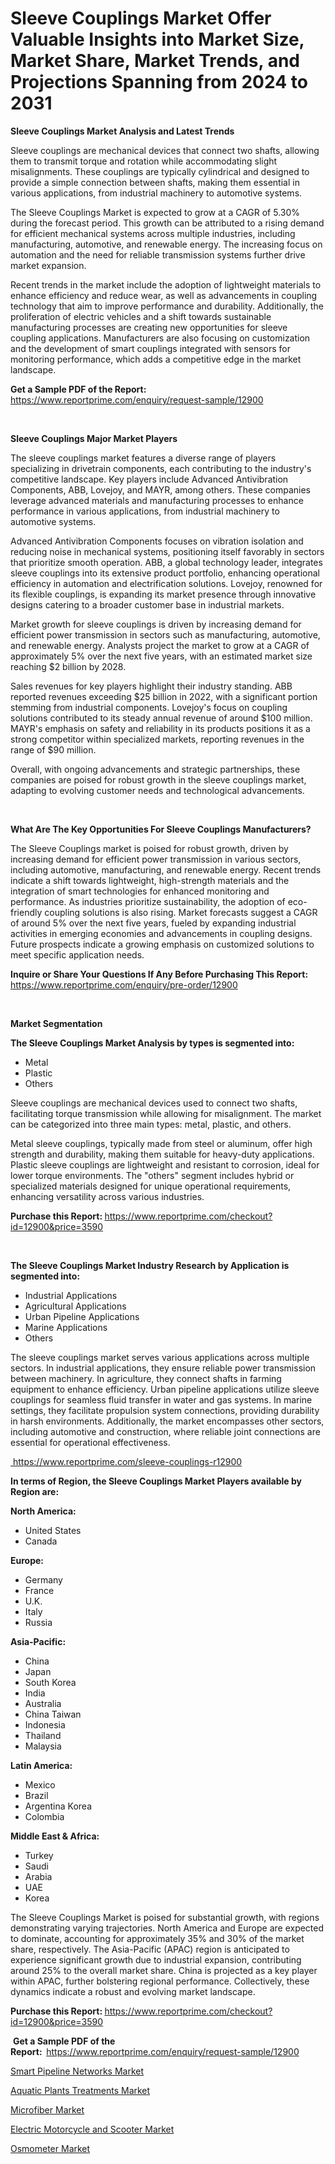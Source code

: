 <p><h1>Sleeve Couplings Market Offer Valuable Insights into Market Size, Market Share, Market Trends, and Projections Spanning from 2024 to 2031</h1></p><p><strong>Sleeve Couplings Market Analysis and Latest Trends</strong></p>
<p><p>Sleeve couplings are mechanical devices that connect two shafts, allowing them to transmit torque and rotation while accommodating slight misalignments. These couplings are typically cylindrical and designed to provide a simple connection between shafts, making them essential in various applications, from industrial machinery to automotive systems. </p><p>The Sleeve Couplings Market is expected to grow at a CAGR of 5.30% during the forecast period. This growth can be attributed to a rising demand for efficient mechanical systems across multiple industries, including manufacturing, automotive, and renewable energy. The increasing focus on automation and the need for reliable transmission systems further drive market expansion. </p><p>Recent trends in the market include the adoption of lightweight materials to enhance efficiency and reduce wear, as well as advancements in coupling technology that aim to improve performance and durability. Additionally, the proliferation of electric vehicles and a shift towards sustainable manufacturing processes are creating new opportunities for sleeve coupling applications. Manufacturers are also focusing on customization and the development of smart couplings integrated with sensors for monitoring performance, which adds a competitive edge in the market landscape.</p></p>
<p><strong>Get a Sample PDF of the Report:&nbsp;</strong> <a href="https://www.reportprime.com/enquiry/request-sample/12900?utm_campaign=1137&utm_medium=2&utm_source=Github&utm_content=ia&utm_term=25112024&utm_id=sleeve-couplings">https://www.reportprime.com/enquiry/request-sample/12900</a></p>
<p>&nbsp;</p>
<p><strong>Sleeve Couplings Major Market Players</strong></p>
<p><p>The sleeve couplings market features a diverse range of players specializing in drivetrain components, each contributing to the industry's competitive landscape. Key players include Advanced Antivibration Components, ABB, Lovejoy, and MAYR, among others. These companies leverage advanced materials and manufacturing processes to enhance performance in various applications, from industrial machinery to automotive systems.</p><p>Advanced Antivibration Components focuses on vibration isolation and reducing noise in mechanical systems, positioning itself favorably in sectors that prioritize smooth operation. ABB, a global technology leader, integrates sleeve couplings into its extensive product portfolio, enhancing operational efficiency in automation and electrification solutions. Lovejoy, renowned for its flexible couplings, is expanding its market presence through innovative designs catering to a broader customer base in industrial markets.</p><p>Market growth for sleeve couplings is driven by increasing demand for efficient power transmission in sectors such as manufacturing, automotive, and renewable energy. Analysts project the market to grow at a CAGR of approximately 5% over the next five years, with an estimated market size reaching $2 billion by 2028.</p><p>Sales revenues for key players highlight their industry standing. ABB reported revenues exceeding $25 billion in 2022, with a significant portion stemming from industrial components. Lovejoy's focus on coupling solutions contributed to its steady annual revenue of around $100 million. MAYR's emphasis on safety and reliability in its products positions it as a strong competitor within specialized markets, reporting revenues in the range of $90 million.</p><p>Overall, with ongoing advancements and strategic partnerships, these companies are poised for robust growth in the sleeve couplings market, adapting to evolving customer needs and technological advancements.</p></p>
<p>&nbsp;</p>
<p><strong>What Are The Key Opportunities For Sleeve Couplings Manufacturers?</strong></p>
<p><p>The Sleeve Couplings market is poised for robust growth, driven by increasing demand for efficient power transmission in various sectors, including automotive, manufacturing, and renewable energy. Recent trends indicate a shift towards lightweight, high-strength materials and the integration of smart technologies for enhanced monitoring and performance. As industries prioritize sustainability, the adoption of eco-friendly coupling solutions is also rising. Market forecasts suggest a CAGR of around 5% over the next five years, fueled by expanding industrial activities in emerging economies and advancements in coupling designs. Future prospects indicate a growing emphasis on customized solutions to meet specific application needs.</p></p>
<p><strong>Inquire or Share Your Questions If Any Before Purchasing This Report:</strong> <a href="https://www.reportprime.com/enquiry/pre-order/12900?utm_campaign=1137&utm_medium=2&utm_source=Github&utm_content=ia&utm_term=25112024&utm_id=sleeve-couplings">https://www.reportprime.com/enquiry/pre-order/12900</a></p>
<p>&nbsp;</p>
<p><strong>Market Segmentation</strong></p>
<p><strong>The Sleeve Couplings Market Analysis by types is segmented into:</strong></p>
<p><ul><li>Metal</li><li>Plastic</li><li>Others</li></ul></p>
<p><p>Sleeve couplings are mechanical devices used to connect two shafts, facilitating torque transmission while allowing for misalignment. The market can be categorized into three main types: metal, plastic, and others. </p><p>Metal sleeve couplings, typically made from steel or aluminum, offer high strength and durability, making them suitable for heavy-duty applications. Plastic sleeve couplings are lightweight and resistant to corrosion, ideal for lower torque environments. The "others" segment includes hybrid or specialized materials designed for unique operational requirements, enhancing versatility across various industries.</p></p>
<p><strong>Purchase this Report:&nbsp;</strong><a href="https://www.reportprime.com/checkout?id=12900&price=3590&utm_campaign=1137&utm_medium=2&utm_source=Github&utm_content=ia&utm_term=25112024&utm_id=sleeve-couplings">https://www.reportprime.com/checkout?id=12900&price=3590</a></p>
<p>&nbsp;</p>
<p><strong>The Sleeve Couplings Market Industry Research by Application is segmented into:</strong></p>
<p><ul><li>Industrial Applications</li><li>Agricultural Applications</li><li>Urban Pipeline Applications</li><li>Marine Applications</li><li>Others</li></ul></p>
<p><p>The sleeve couplings market serves various applications across multiple sectors. In industrial applications, they ensure reliable power transmission between machinery. In agriculture, they connect shafts in farming equipment to enhance efficiency. Urban pipeline applications utilize sleeve couplings for seamless fluid transfer in water and gas systems. In marine settings, they facilitate propulsion system connections, providing durability in harsh environments. Additionally, the market encompasses other sectors, including automotive and construction, where reliable joint connections are essential for operational effectiveness.</p></p>
<p><a href="https://www.reportprime.com/sleeve-couplings-r12900?utm_campaign=1137&utm_medium=2&utm_source=Github&utm_content=ia&utm_term=25112024&utm_id=sleeve-couplings">&nbsp;https://www.reportprime.com/sleeve-couplings-r12900</a></p>
<p><strong>In terms of Region, the Sleeve Couplings Market Players available by Region are:</strong></p>
<p>
    <p> <strong> North America: </strong>
        <ul>
            <li>United States</li>
            <li>Canada</li>
        </ul>
        </p> 
    <p> <strong> Europe: </strong>
        <ul>
            <li>Germany</li>
            <li>France</li>
            <li>U.K.</li>
            <li>Italy</li>
            <li>Russia</li>
        </ul>
        </p> 
    <p> <strong> Asia-Pacific: </strong>
        <ul>
            <li>China</li>
            <li>Japan</li>
            <li>South Korea</li>
            <li>India</li>
            <li>Australia</li>
            <li>China Taiwan</li>
            <li>Indonesia</li>
            <li>Thailand</li>
            <li>Malaysia</li>
        </ul>
        </p> 
    <p> <strong> Latin America: </strong>
        <ul>
            <li>Mexico</li>
            <li>Brazil</li>
            <li>Argentina Korea</li>
            <li>Colombia</li>
        </ul>
        </p> 
    <p> <strong> Middle East & Africa: </strong>
        <ul>
            <li>Turkey</li>
            <li>Saudi</li>
            <li>Arabia</li>
            <li>UAE</li>
            <li>Korea</li>
        </ul>
    </p>
    </p>
<p><p>The Sleeve Couplings Market is poised for substantial growth, with regions demonstrating varying trajectories. North America and Europe are expected to dominate, accounting for approximately 35% and 30% of the market share, respectively. The Asia-Pacific (APAC) region is anticipated to experience significant growth due to industrial expansion, contributing around 25% to the overall market share. China is projected as a key player within APAC, further bolstering regional performance. Collectively, these dynamics indicate a robust and evolving market landscape.</p></p>
<p><strong>Purchase this Report: </strong><a href="https://www.reportprime.com/checkout?id=12900&price=3590&utm_campaign=1137&utm_medium=2&utm_source=Github&utm_content=ia&utm_term=25112024&utm_id=sleeve-couplings">https://www.reportprime.com/checkout?id=12900&price=3590</a></p>
<p>&nbsp;<strong>Get a Sample PDF of the Report:&nbsp;&nbsp;</strong><a href="https://www.reportprime.com/enquiry/request-sample/12900?utm_campaign=1137&utm_medium=2&utm_source=Github&utm_content=ia&utm_term=25112024&utm_id=sleeve-couplings">https://www.reportprime.com/enquiry/request-sample/12900</a></p>
<p><strong></strong></p>
<p><p><a href="https://issuu.com/reportprime-2/docs/smart-pipeline-networks-market-size_0aed62832df436?utm_campaign=1137&utm_medium=2&utm_source=Github&utm_content=ia&utm_term=25112024&utm_id=sleeve-couplings">Smart Pipeline Networks Market</a></p><p><a href="https://issuu.com/reportprime-2/docs/aquatic-plants-treatments-market-si_b71f981f6e27da?utm_campaign=1137&utm_medium=2&utm_source=Github&utm_content=ia&utm_term=25112024&utm_id=sleeve-couplings">Aquatic Plants Treatments Market</a></p><p><a href="https://www.linkedin.com/pulse/microfiber-market-analysis-industry-trends-cagr-78-growth-fid2c?utm_campaign=1137&utm_medium=2&utm_source=Github&utm_content=ia&utm_term=25112024&utm_id=sleeve-couplings">Microfiber Market</a></p><p><a href="https://www.linkedin.com/pulse/global-electric-motorcycle-scooter-market-landscape-vlpgc?utm_campaign=1137&utm_medium=2&utm_source=Github&utm_content=ia&utm_term=25112024&utm_id=sleeve-couplings">Electric Motorcycle and Scooter Market</a></p><p><a href="https://www.linkedin.com/pulse/osmometer-market-outlook-projected-growth-53-cagr-from-dzfvc?utm_campaign=1137&utm_medium=2&utm_source=Github&utm_content=ia&utm_term=25112024&utm_id=sleeve-couplings">Osmometer Market</a></p></p>